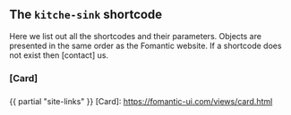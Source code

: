 ## The `kitche-sink` shortcode

Here we list out all the shortcodes and their parameters. Objects are presented
in the same order as the Fomantic website. If a shortcode does not exist then
[contact] us.

<a id="card"></a>

### [Card]

<a id="f/card"></a>

###

{{ partial "site-links" }}
[Card]:     https://fomantic-ui.com/views/card.html
